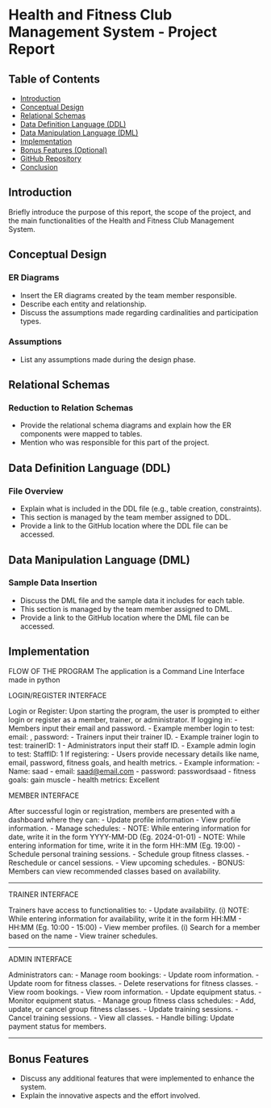 
# Health and Fitness Club Management System - Project Report

## Table of Contents
- [Introduction](#introduction)
- [Conceptual Design](#conceptual-design)
- [Relational Schemas](#relational-schemas)
- [Data Definition Language (DDL)](#data-definition-language-ddl)
- [Data Manipulation Language (DML)](#data-manipulation-language-dml)
- [Implementation](#implementation)
- [Bonus Features (Optional)](#bonus-features-optional)
- [GitHub Repository](#github-repository)
- [Conclusion](#conclusion)

## Introduction
Briefly introduce the purpose of this report, the scope of the project, and the main functionalities of the Health and Fitness Club Management System.

## Conceptual Design
### ER Diagrams
- Insert the ER diagrams created by the team member responsible.
- Describe each entity and relationship.
- Discuss the assumptions made regarding cardinalities and participation types.
  
### Assumptions
- List any assumptions made during the design phase.

## Relational Schemas
### Reduction to Relation Schemas
- Provide the relational schema diagrams and explain how the ER components were mapped to tables.
- Mention who was responsible for this part of the project.

## Data Definition Language (DDL)
### File Overview
- Explain what is included in the DDL file (e.g., table creation, constraints).
- This section is managed by the team member assigned to DDL.
- Provide a link to the GitHub location where the DDL file can be accessed.

## Data Manipulation Language (DML)
### Sample Data Insertion
- Discuss the DML file and the sample data it includes for each table.
- This section is managed by the team member assigned to DML.
- Provide a link to the GitHub location where the DML file can be accessed.

## Implementation

FLOW OF THE PROGRAM
The application is a Command Line Interface made in python

LOGIN/REGISTER INTERFACE

Login or Register: Upon starting the program, the user is prompted to either login or register as a member, trainer, or administrator.
If logging in:
    - Members input their email and password.
        - Example member login to test: email: , password: 
    - Trainers input their trainer ID.
        - Example trainer login to test: trainerID: 1
    - Administrators input their staff ID.
        - Example admin login to test: StaffID: 1
If registering:
    - Users provide necessary details like name, email, password, fitness goals, and health metrics.
    - Example information: 
        - Name: saad
        - email: saad@email.com
        - password: passwordsaad
        - fitness goals: gain muscle
        - health metrics: Excellent

MEMBER INTERFACE

After successful login or registration, members are presented with a dashboard where they can:
    - Update profile information
    - View profile information.
    - Manage schedules:
        - NOTE: While entering information for date, write it in the form YYYY-MM-DD (Eg. 2024-01-01)
        - NOTE: While entering information for time, write it in the form HH::MM (Eg. 19:00)
        - Schedule personal training sessions.
        - Schedule group fitness classes.
        - Reschedule or cancel sessions.
    - View upcoming schedules.
    - BONUS: Members can view recommended classes based on availability.

-----------------------------------------------------------------------------------------------------------------

TRAINER INTERFACE

Trainers have access to functionalities to:
    - Update availability.
        (i) NOTE: While entering information for availability, write it in the form HH:MM - HH:MM (Eg. 10:00 - 15:00)
    - View member profiles.
        (i) Search for a member based on the name
    - View trainer schedules.

-----------------------------------------------------------------------------------------------------------------

ADMIN INTERFACE

Administrators can:
    - Manage room bookings:
        - Update room information.
        - Update room for fitness classes.
        - Delete reservations for fitness classes.
    - View room bookings.
    - View room information.
    - Update equipment status.
    - Monitor equipment status.
    - Manage group fitness class schedules:
        - Add, update, or cancel group fitness classes.
        - Update training sessions.
        - Cancel training sessions.
    - View all classes.
    - Handle billing: Update payment status for members.

-----------------------------------------------------------------------------------------------------------------

## Bonus Features
- Discuss any additional features that were implemented to enhance the system.
- Explain the innovative aspects and the effort involved.


